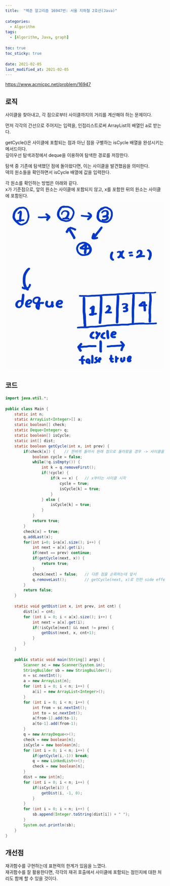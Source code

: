 ```yaml
---
title:  "백준 알고리즘 16947번: 서울 지하철 2호선(Java)"

categories: 
  - Algorithm
tags: 
  - [Algorithm, Java, graph]

toc: true
toc_sticky: true

date: 2021-02-05
last_modified_at: 2021-02-05
---
```

<a>https://www.acmicpc.net/problem/16947</a>
## 로직

사이클을 찾아내고, 각 점으로부터 사이클까지의 거리를 계산해야 하는 문제이다. 

먼저 각각의 간선으로 주어지는 입력을, 인접리스트로써 ArrayList의 배열인 a로 받는다.

getCycle()은 사이클에 포함되는 점과 아닌 점을 구별하는 isCycle 배열을 완성시키는 메서드이다.   
깊이우선 탐색과정에서 deque을 이용하여 탐색한 경로를 저장한다.   

탐색 중 기존에 탐색했던 점에 돌아왔다면, 이는 사이클을 발견했음을 의미한다.   
덱의 원소들을 확인하면서 isCycle 배열에 값을 입력한다.    

각 원소를 확인하는 방법은 아래와 같다.   
x가 기준점으로, 앞의 원소는 사이클에 포함되지 않고, x를 포함한 뒤의 원소는 사이클에 포함된다.

![알고리즘설명](/assets/posts_image/2021-02-05-baek-16947/img1.png)

## 코드

```java
import java.util.*;

public class Main {
    static int n;
    static ArrayList<Integer>[] a;
    static boolean[] check;
    static Deque<Integer> q;
    static boolean[] isCycle;
    static int[] dist;
    static boolean getCycle(int x, int prev) {
        if(check[x]) {    // 한바퀴 돌아서 원래 점으로 돌아왔을 경우 -> 사이클을 찾은 것
            boolean cycle = false;
            while(!q.isEmpty()) {
                int k = q.removeFirst();
                if(!cycle) {
                    if(k == x) {   // x부터는 사이클 시작
                        cycle = true;
                        isCycle[k] = true;
                    }
                } else {
                    isCycle[k] = true;
                }
            }
            return true;
        }
        check[x] = true;
        q.addLast(x);
        for(int i=0; i<a[x].size(); i++) {
            int next = a[x].get(i);
            if(next == prev) continue;
            if(getCycle(next, x)) {
                return true;
            }
            check[next] = false;   // 다른 점을 순회하는데 앞서
            q.removeLast();        // getCycle(next, x)로 인한 side effect를 원복
        }
        return false;
    }

    static void getDist(int x, int prev, int cnt) {
        dist[x] = cnt;
        for (int i = 0; i < a[x].size(); i++) {
            int next = a[x].get(i);
            if(!isCycle[next] && next != prev) {
                getDist(next, x, cnt+1);
            }
        }
    }

    public static void main(String[] args) {
        Scanner sc = new Scanner(System.in);
        StringBuilder sb = new StringBuilder();
        n = sc.nextInt();
        a = new ArrayList[n];
        for (int i = 0; i < n; i++) {
            a[i] = new ArrayList<Integer>();
        }
        for (int i = 0; i < n; i++) {
            int from = sc.nextInt();
            int to = sc.nextInt();
            a[from-1].add(to-1);
            a[to-1].add(from-1);
        }
        q = new ArrayDeque<>();
        check = new boolean[n];
        isCycle = new boolean[n];
        for (int i = 0; i < n; i++) {
            if(getCycle(i,-1)) break;
            q = new LinkedList<>();
            check = new boolean[n];
        }
        dist = new int[n];
        for (int i = 0; i < n; i++) {
            if(isCycle[i]) {
                getDist(i, -1, 0);
            }
        }
        for (int i = 0; i < n; i++) {
            sb.append(Integer.toString(dist[i]) + " ");
        }
        System.out.println(sb);
    }
}
```

## 개선점

재귀함수를 구현하는데 표현력의 한계가 있음을 느꼈다.    
재귀함수를 잘 활용한다면, 각각의 재귀 호출에서 사이클에 포함되는 점인지에 대한 처리도 함께 할 수 있을 것이다.